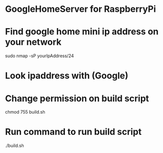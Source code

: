 # GoogleHomeServer for RaspberryPi

# Find google home mini ip address on your network
sudo nmap -sP yourIpAddress/24
# Look ipaddress with (Google)

# Change permission on build script
chmod 755 build.sh
# Run command to run build script
./build.sh
